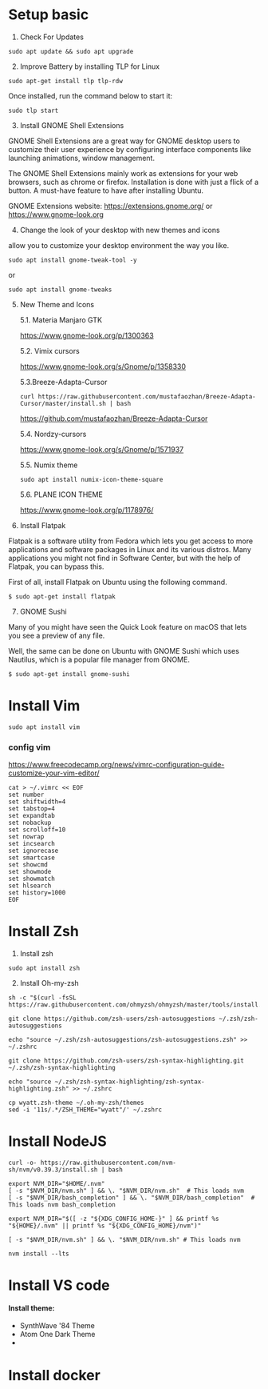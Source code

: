 # Setup basic
1. Check For Updates
```
sudo apt update && sudo apt upgrade
```

2. Improve Battery by installing TLP for Linux

```
sudo apt-get install tlp tlp-rdw
```
Once installed, run the command below to start it:

```
sudo tlp start
```
3. Install GNOME Shell Extensions

GNOME Shell Extensions are a great way for GNOME desktop users to customize their user experience by configuring interface components like launching animations, window management.

The GNOME Shell Extensions mainly work as extensions for your web browsers, such as chrome or firefox. Installation is done with just a flick of a button. A must-have feature to have after installing Ubuntu.

GNOME Extensions website: https://extensions.gnome.org/ or 
https://www.gnome-look.org

4. Change the look of your desktop with new themes and icons

allow you to customize your desktop environment the way you like.
```
sudo apt install gnome-tweak-tool -y
```
or

``` 
sudo apt install gnome-tweaks
```

5. New Theme and Icons
   
   5.1. Materia Manjaro GTK 

   https://www.gnome-look.org/p/1300363

    5.2. Vimix cursors

    https://www.gnome-look.org/s/Gnome/p/1358330


    5.3.Breeze-Adapta-Cursor

    ```
    curl https://raw.githubusercontent.com/mustafaozhan/Breeze-Adapta-Cursor/master/install.sh | bash
    ```

    https://github.com/mustafaozhan/Breeze-Adapta-Cursor

    5.4. Nordzy-cursors

    https://www.gnome-look.org/s/Gnome/p/1571937

    5.5. Numix theme
    
    ```
    sudo apt install numix-icon-theme-square
    ```

    5.6. PLANE ICON THEME
    
    https://www.gnome-look.org/p/1178976/

6. Install Flatpak

Flatpak is a software utility from Fedora which lets you get access to more applications and software packages in Linux and its various distros. Many applications you might not find in Software Center, but with the help of Flatpak, you can bypass this.

First of all, install Flatpak on Ubuntu using the following command.
```
$ sudo apt-get install flatpak
```
7. GNOME Sushi

Many of you might have seen the Quick Look feature on macOS that lets you see a preview of any file.

Well, the same can be done on Ubuntu with GNOME Sushi which uses Nautilus, which is a popular file manager from GNOME.
```
$ sudo apt-get install gnome-sushi
```
# Install Vim

```
sudo apt install vim 
```

### config vim

https://www.freecodecamp.org/news/vimrc-configuration-guide-customize-your-vim-editor/

```
cat > ~/.vimrc << EOF
set number
set shiftwidth=4
set tabstop=4
set expandtab
set nobackup
set scrolloff=10
set nowrap
set incsearch
set ignorecase
set smartcase
set showcmd
set showmode
set showmatch
set hlsearch
set history=1000
EOF
```
# Install Zsh

1. Install zsh
   
```
sudo apt install zsh
```

2. Install Oh-my-zsh

```
sh -c "$(curl -fsSL https://raw.githubusercontent.com/ohmyzsh/ohmyzsh/master/tools/install.sh)"
```
```
git clone https://github.com/zsh-users/zsh-autosuggestions ~/.zsh/zsh-autosuggestions

echo "source ~/.zsh/zsh-autosuggestions/zsh-autosuggestions.zsh" >> ~/.zshrc                           
```

```
git clone https://github.com/zsh-users/zsh-syntax-highlighting.git ~/.zsh/zsh-syntax-highlighting

echo "source ~/.zsh/zsh-syntax-highlighting/zsh-syntax-highlighting.zsh" >> ~/.zshrc
```

```
cp wyatt.zsh-theme ~/.oh-my-zsh/themes 
sed -i '11s/.*/ZSH_THEME="wyatt"/' ~/.zshrc
```

# Install NodeJS

```
curl -o- https://raw.githubusercontent.com/nvm-sh/nvm/v0.39.3/install.sh | bash
```

```
export NVM_DIR="$HOME/.nvm"                                                                                             [ -s "$NVM_DIR/nvm.sh" ] && \. "$NVM_DIR/nvm.sh"  # This loads nvm                                                      [ -s "$NVM_DIR/bash_completion" ] && \. "$NVM_DIR/bash_completion"  # This loads nvm bash_completion  
```
   
```
export NVM_DIR="$([ -z "${XDG_CONFIG_HOME-}" ] && printf %s "${HOME}/.nvm" || printf %s "${XDG_CONFIG_HOME}/nvm")"
```

```
[ -s "$NVM_DIR/nvm.sh" ] && \. "$NVM_DIR/nvm.sh" # This loads nvm
```

```
nvm install --lts
```

# Install VS code

#### Install theme: 
- SynthWave '84 Theme
- Atom One Dark Theme
- 

# Install docker
